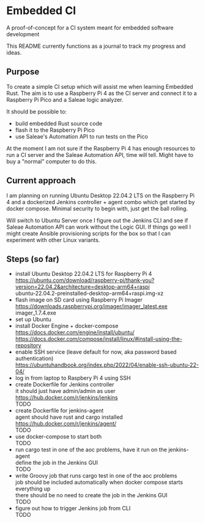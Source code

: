 # Embedded CI
A proof-of-concept for a CI system meant for embedded software development

This README currently functions as a journal to track my progress and ideas.

## Purpose
To create a simple CI setup which will assist me when learning Embedded Rust.
The aim is to use a Raspberry Pi 4 as the CI server and connect it to a
Raspberry Pi Pico and a Saleae logic analyzer.

It should be possible to:
* build embedded Rust source code
* flash it to the Raspberry Pi Pico
* use Saleae's Automation API to run tests on the Pico

At the moment I am not sure if the Raspberry Pi 4 has enough resources to run
a CI server and the Saleae Automation API, time will tell. Might have to buy
a "normal" computer to do this.

## Current approach
I am planning on running Ubuntu Desktop 22.04.2 LTS on the Raspberry Pi 4 and
a dockerized Jenkins controller + agent combo which get started by docker
compose. Minimal security to begin with, just get the ball rolling.

Will switch to Ubuntu Server once I figure out the Jenkins CLI and see if Saleae
Automation API can work without the Logic GUI. If things go well I might create
Ansible provisioning scripts for the box so that I can experiment with other
Linux variants.

## Steps (so far)
- install Ubuntu Desktop 22.04.2 LTS for Raspberry Pi 4  
  https://ubuntu.com/download/raspberry-pi/thank-you?version=22.04.2&architecture=desktop-arm64+raspi  
  ubuntu-22.04.2-preinstalled-desktop-arm64+raspi.img-xz
- flash image on SD card using Raspberry Pi Imager  
  https://downloads.raspberrypi.org/imager/imager_latest.exe  
  imager_1.7.4.exe
- set up Ubuntu
- install Docker Engine + docker-compose  
  https://docs.docker.com/engine/install/ubuntu/  
  https://docs.docker.com/compose/install/linux/#install-using-the-repository
- enable SSH service (leave default for now, aka password based authentication)  
  https://ubuntuhandbook.org/index.php/2022/04/enable-ssh-ubuntu-22-04/
- log in from laptop to Raspbery Pi 4 using SSH
- create Dockerfile for Jenkins controller  
  it should just have admin/admin as user  
  https://hub.docker.com/r/jenkins/jenkins  
  TODO
- create Dockerfile for jenkins-agent  
  agent should have rust and cargo installed  
  https://hub.docker.com/r/jenkins/agent/  
  TODO
- use docker-compose to start both  
  TODO
- run cargo test in one of the aoc problems, have it run on the jenkins-agent  
  define the job in the Jenkins GUI  
  TODO
- write Groovy job that runs cargo test in one of the aoc problems  
  job should be included automatically when docker compose starts everything up  
  there should be no need to create the job in the Jenkins GUI  
  TODO
- figure out how to trigger Jenkins job from CLI  
  TODO
